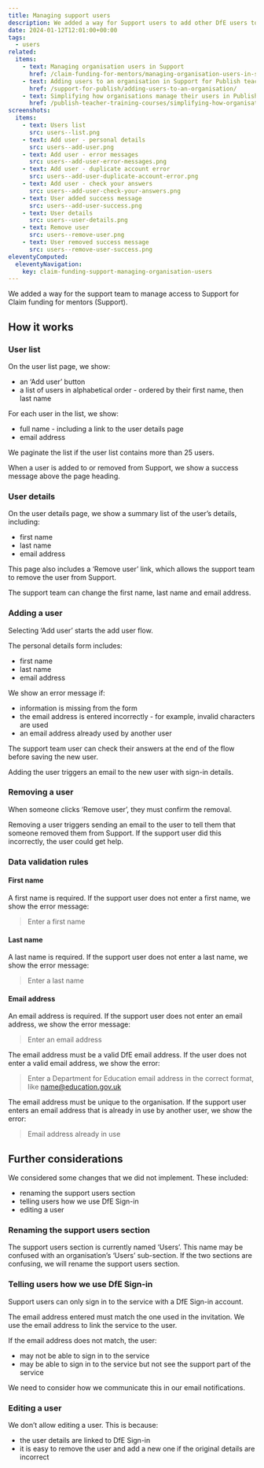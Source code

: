 ```yaml
---
title: Managing support users
description: We added a way for Support users to add other DfE users to the Support site
date: 2024-01-12T12:01:00+00:00
tags:
  - users
related:
  items:
    - text: Managing organisation users in Support
      href: /claim-funding-for-mentors/managing-organisation-users-in-support/
    - text: Adding users to an organisation in Support for Publish teacher training courses
      href: /support-for-publish/adding-users-to-an-organisation/
    - text: Simplifying how organisations manage their users in Publish teacher training courses
      href: /publish-teacher-training-courses/simplifying-how-organisations-manage-users/
screenshots:
  items:
    - text: Users list
      src: users--list.png
    - text: Add user - personal details
      src: users--add-user.png
    - text: Add user - error messages
      src: users--add-user-error-messages.png
    - text: Add user - duplicate account error
      src: users--add-user-duplicate-account-error.png
    - text: Add user - check your answers
      src: users--add-user-check-your-answers.png
    - text: User added success message
      src: users--add-user-success.png
    - text: User details
      src: users--user-details.png
    - text: Remove user
      src: users--remove-user.png
    - text: User removed success message
      src: users--remove-user-success.png
eleventyComputed:
  eleventyNavigation:
    key: claim-funding-support-managing-organisation-users
---
```


We added a way for the support team to manage access to Support for Claim funding for mentors (Support).

## How it works

### User list

On the user list page, we show:

- an ‘Add user’ button
- a list of users in alphabetical order - ordered by their first name, then last name

For each user in the list, we show:

- full name - including a link to the user details page
- email address

We paginate the list if the user list contains more than 25 users.

When a user is added to or removed from Support, we show a success message above the page heading.

### User details

On the user details page, we show a summary list of the user’s details, including:

- first name
- last name
- email address

This page also includes a ‘Remove user’ link, which allows the support team to remove the user from Support.

The support team can change the first name, last name and email address.

### Adding a user

Selecting ‘Add user’ starts the add user flow.

The personal details form includes:

- first name
- last name
- email address

We show an error message if:

- information is missing from the form
- the email address is entered incorrectly - for example, invalid characters are used
- an email address already used by another user

The support team user can check their answers at the end of the flow before saving the new user.

Adding the user triggers an email to the new user with sign-in details.

### Removing a user

When someone clicks ‘Remove user’, they must confirm the removal.

Removing a user triggers sending an email to the user to tell them that someone removed them from Support. If the support user did this incorrectly, the user could get help.

### Data validation rules

#### First name

A first name is required. If the support user does not enter a first name, we show the error message:

> Enter a first name

#### Last name

A last name is required. If the support user does not enter a last name, we show the error message:

> Enter a last name

#### Email address

An email address is required. If the support user does not enter an email address, we show the error message:

> Enter an email address

The email address must be a valid DfE email address. If the user does not enter a valid email address, we show the error:

> Enter a Department for Education email address in the correct format, like name@education.gov.uk

The email address must be unique to the organisation. If the support user enters an email address that is already in use by another user, we show the error:

> Email address already in use

## Further considerations

We considered some changes that we did not implement. These included:

- renaming the support users section
- telling users how we use DfE Sign-in
- editing a user

### Renaming the support users section

The support users section is currently named ‘Users’. This name may be confused with an organisation’s ‘Users’ sub-section. If the two sections are confusing, we will rename the support users section.

### Telling users how we use DfE Sign-in

Support users can only sign in to the service with a DfE Sign-in account.

The email address entered must match the one used in the invitation. We use the email address to link the service to the user.

If the email address does not match, the user:

- may not be able to sign in to the service
- may be able to sign in to the service but not see the support part of the service

We need to consider how we communicate this in our email notifications.

### Editing a user

We don’t allow editing a user. This is because:

- the user details are linked to DfE Sign-in
- it is easy to remove the user and add a new one if the original details are incorrect
